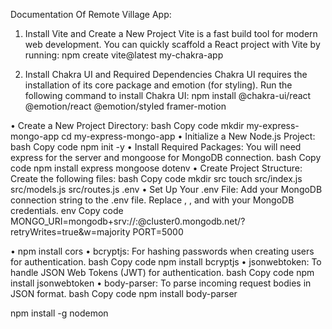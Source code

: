 
Documentation Of  Remote Village App:

1. Install Vite and Create a New Project
Vite is a fast build tool for modern web development. You can quickly scaffold a React project with Vite by running:
npm create vite@latest my-chakra-app

2. Install Chakra UI and Required Dependencies
Chakra UI requires the installation of its core package and emotion (for styling).
Run the following command to install Chakra UI:
npm install @chakra-ui/react @emotion/react @emotion/styled framer-motion

•  Create a New Project Directory:
bash
Copy code
mkdir my-express-mongo-app
cd my-express-mongo-app
•  Initialize a New Node.js Project:
bash
Copy code
npm init -y
•  Install Required Packages: You will need express for the server and mongoose for MongoDB connection.
bash
Copy code
npm install express mongoose dotenv
•  Create Project Structure: Create the following files:
bash
Copy code
mkdir src
touch src/index.js src/models.js src/routes.js .env
•  Set Up Your .env File: Add your MongoDB connection string to the .env file. Replace <username>, <password>, and <dbname> with your MongoDB credentials.
env
Copy code
MONGO_URI=mongodb+srv://<username>:<password>@cluster0.mongodb.net/<dbname>?retryWrites=true&w=majority
PORT=5000

•  npm install cors
•  bcryptjs: For hashing passwords when creating users for authentication.
bash
Copy code
npm install bcryptjs
•  jsonwebtoken: To handle JSON Web Tokens (JWT) for authentication.
bash
Copy code
npm install jsonwebtoken
•  body-parser: To parse incoming request bodies in JSON format.
bash
Copy code
npm install body-parser

npm install -g nodemon


